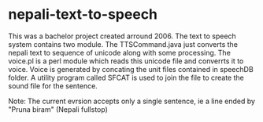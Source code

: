 nepali-text-to-speech
=====================

This was a bachelor project created arround 2006.  The text to speech system contains two module.  The TTSCommand.java just converts the nepali text to sequence of unicode along with some processing. The voice.pl is a perl module which reads this unicode file and converrts it to voice. Voice is generated by concating the unit files contained in speechDB folder. A utility program called SFCAT is used to join the file to create the sound file for the sentence.

Note:
The current evrsion accepts only a single sentence, ie a line ended by "Pruna biram" (Nepali fullstop)
